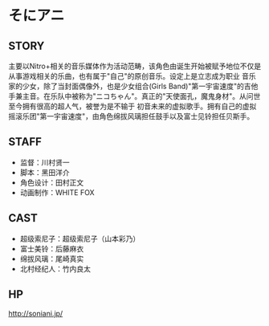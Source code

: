 # そにアニ

## STORY

主要以Nitro+相关的音乐媒体作为活动范畴，该角色由诞生开始被赋予地位不仅是从事游戏相关的乐曲，也有属于"自己"的原创音乐。设定上是立志成为职业 音乐家的少女，除了当封面偶像外，也是少女组合(Girls Band)"第一宇宙速度"的吉他手兼主音。在乐队中被称为"ニコちゃん"。真正的"天使面孔，魔鬼身材"。从问世至今拥有很高的超人气，被誉为是不输于 初音未来的虚拟歌手。拥有自己的虚拟摇滚乐团"第一宇宙速度"，由角色绵拔风璃担任鼓手以及富士见铃担任贝斯手。

## STAFF

- 监督：川村贤一
- 脚本：黑田洋介
- 角色设计：田村正文
- 动画制作：WHITE FOX

## CAST

- 超级索尼子：超级索尼子（山本彩乃）
- 富士美铃：后藤麻衣
- 绵拔风璃：尾崎真实
- 北村经纪人：竹内良太

## HP

http://soniani.jp/
